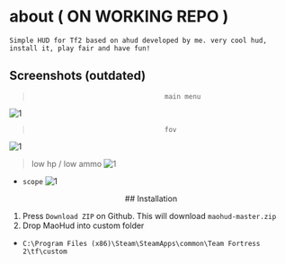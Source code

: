 # about ( ON WORKING REPO )
```
Simple HUD for Tf2 based on ahud developed by me. very cool hud, install it, play fair and have fun!
```

## Screenshots (outdated)
>                                      main menu
![1](https://files.catbox.moe/kc6iok.jpg)
>


>                                      fov
![1](https://files.catbox.moe/kc6iok.jpg)


> low hp / low ammo
![1](https://files.catbox.moe/kc6iok.jpg)
>

+ `scope`
![1](https://files.catbox.moe/kc6iok.jpg)

<p align="center">
## Installation

1. Press `Download ZIP` on Github. This will download `maohud-master.zip`
2. Drop MaoHud into custom folder
+ `C:\Program Files (x86)\Steam\SteamApps\common\Team Fortress 2\tf\custom`
